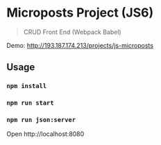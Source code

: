 # Microposts Project (JS6)

> CRUD Front End (Webpack  Babel)

Demo: http://193.187.174.213/projects/js-microposts

## Usage

### `npm install`
### `npm run start`
### `npm run json:server`

Open http://localhost:8080
